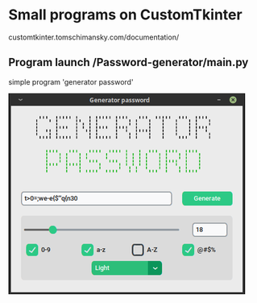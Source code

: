 # Small programs on CustomTkinter
customtkinter.tomschimansky.com/documentation/

## Program launch /Password-generator/main.py
simple program 'generator password'

![50](https://github.com/glasscat82/CTk/blob/main/screenshot/generator_password.png?raw=true "50")